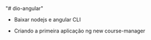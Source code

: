 "# dio-angular" 

- Baixar nodejs e angular CLI

- Criando a primeira aplicação
ng new course-manager